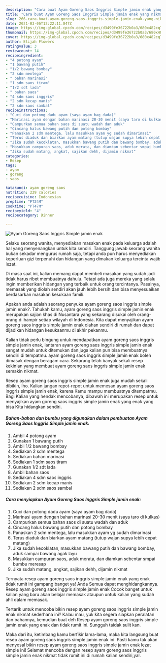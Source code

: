 ```yaml
---
description: "Cara buat Ayam Goreng Saos Inggris Simple jamin enak yang nikmat Untuk Jualan"
title: "Cara buat Ayam Goreng Saos Inggris Simple jamin enak yang nikmat Untuk Jualan"
slug: 266-cara-buat-ayam-goreng-saos-inggris-simple-jamin-enak-yang-nikmat-untuk-jualan
date: 2021-03-06T12:22:11.847Z
image: https://img-global.cpcdn.com/recipes/d3499fe36722b0a3/680x482cq70/ayam-goreng-saos-inggris-simple-jamin-enak-foto-resep-utama.jpg
thumbnail: https://img-global.cpcdn.com/recipes/d3499fe36722b0a3/680x482cq70/ayam-goreng-saos-inggris-simple-jamin-enak-foto-resep-utama.jpg
cover: https://img-global.cpcdn.com/recipes/d3499fe36722b0a3/680x482cq70/ayam-goreng-saos-inggris-simple-jamin-enak-foto-resep-utama.jpg
author: Elijah Flowers
ratingvalue: 3
reviewcount: 14
recipeingredient:
- "4 potong ayam"
- "1 bawang putih"
- "1/2 bawang bombay"
- "2 sdm mentega"
- " bahan marinasi"
- "1 sdm saos tiram"
- "1/2 sdt lada"
- " bahan saos"
- "4 sdm saos inggris"
- "2 sdm kecap manis"
- "2 sdm saos sambal"
recipeinstructions:
- "Cuci dan potong dadu ayam (saya ayam bag dada)"
- "Marinasi ayam dengan bahan marinasi 20-30 menit (saya taro di kulkas)"
- "Campurkan semua bahan saos di suatu wadah dan aduk"
- "Cincang halus bawang putih dan potong bombay"
- "Panaskan 2 sdm mentega, lalu masukkan ayam yg sudah dimarinasi"
- "Terus diaduk dan biarkan ayam matang (tutup wajan supya lebih cepat matang)"
- "Jika sudah kecoklatan, masukkan bawang putih dan bawang bombay, aduk sampai bawang agak layu"
- "Masukkan campuran saos, aduk merata, dan diamkan sebentar smpai bumbu meresap"
- "Jika sudah matang, angkat, sajikan dehh, dijamin nikmat"
categories:
- Resep
tags:
- ayam
- goreng
- saos

katakunci: ayam goreng saos 
nutrition: 229 calories
recipecuisine: Indonesian
preptime: "PT24M"
cooktime: "PT47M"
recipeyield: "4"
recipecategory: Dinner

---
```



![Ayam Goreng Saos Inggris Simple jamin enak](https://img-global.cpcdn.com/recipes/d3499fe36722b0a3/680x482cq70/ayam-goreng-saos-inggris-simple-jamin-enak-foto-resep-utama.jpg)

Selaku seorang wanita, menyediakan masakan enak pada keluarga adalah hal yang menyenangkan untuk kita sendiri. Tanggung jawab seorang  wanita bukan sekadar mengurus rumah saja, tetapi anda pun harus menyediakan keperluan gizi terpenuhi dan hidangan yang dimakan keluarga tercinta wajib lezat.

Di masa  saat ini, kalian memang dapat membeli masakan yang sudah jadi tidak harus ribet membuatnya dahulu. Tetapi ada juga mereka yang selalu ingin memberikan hidangan yang terbaik untuk orang tercintanya. Pasalnya, memasak yang diolah sendiri akan jauh lebih bersih dan bisa menyesuaikan berdasarkan masakan kesukaan famili. 



Apakah anda adalah seorang penyuka ayam goreng saos inggris simple jamin enak?. Tahukah kamu, ayam goreng saos inggris simple jamin enak merupakan sajian khas di Nusantara yang sekarang disukai oleh orang-orang di hampir setiap wilayah di Indonesia. Kita dapat menyajikan ayam goreng saos inggris simple jamin enak olahan sendiri di rumah dan dapat dijadikan hidangan kesukaanmu di akhir pekanmu.

Kalian tidak perlu bingung untuk mendapatkan ayam goreng saos inggris simple jamin enak, lantaran ayam goreng saos inggris simple jamin enak sangat mudah untuk ditemukan dan juga kalian pun bisa membuatnya sendiri di tempatmu. ayam goreng saos inggris simple jamin enak boleh dimasak dengan beragam cara. Sekarang telah banyak sekali resep kekinian yang membuat ayam goreng saos inggris simple jamin enak semakin nikmat.

Resep ayam goreng saos inggris simple jamin enak juga mudah sekali dibikin, lho. Kalian jangan repot-repot untuk memesan ayam goreng saos inggris simple jamin enak, karena Kamu mampu membuatnya ditempatmu. Bagi Kalian yang hendak mencobanya, dibawah ini merupakan resep untuk menyajikan ayam goreng saos inggris simple jamin enak yang enak yang bisa Kita hidangkan sendiri.

<!--inarticleads1-->

##### Bahan-bahan dan bumbu yang digunakan dalam pembuatan Ayam Goreng Saos Inggris Simple jamin enak:

1. Ambil 4 potong ayam
1. Gunakan 1 bawang putih
1. Ambil 1/2 bawang bombay
1. Sediakan 2 sdm mentega
1. Sediakan  bahan marinasi
1. Sediakan 1 sdm saos tiram
1. Gunakan 1/2 sdt lada
1. Ambil  bahan saos
1. Sediakan 4 sdm saos inggris
1. Sediakan 2 sdm kecap manis
1. Sediakan 2 sdm saos sambal




<!--inarticleads2-->

##### Cara menyiapkan Ayam Goreng Saos Inggris Simple jamin enak:

1. Cuci dan potong dadu ayam (saya ayam bag dada)
1. Marinasi ayam dengan bahan marinasi 20-30 menit (saya taro di kulkas)
1. Campurkan semua bahan saos di suatu wadah dan aduk
1. Cincang halus bawang putih dan potong bombay
1. Panaskan 2 sdm mentega, lalu masukkan ayam yg sudah dimarinasi
1. Terus diaduk dan biarkan ayam matang (tutup wajan supya lebih cepat matang)
1. Jika sudah kecoklatan, masukkan bawang putih dan bawang bombay, aduk sampai bawang agak layu
1. Masukkan campuran saos, aduk merata, dan diamkan sebentar smpai bumbu meresap
1. Jika sudah matang, angkat, sajikan dehh, dijamin nikmat




Ternyata resep ayam goreng saos inggris simple jamin enak yang enak tidak rumit ini gampang banget ya! Anda Semua dapat menghidangkannya. Resep ayam goreng saos inggris simple jamin enak Cocok banget untuk kalian yang baru akan belajar memasak ataupun untuk kalian yang sudah ahli dalam memasak.

Tertarik untuk mencoba bikin resep ayam goreng saos inggris simple jamin enak nikmat sederhana ini? Kalau mau, yuk kita segera siapkan peralatan dan bahannya, kemudian buat deh Resep ayam goreng saos inggris simple jamin enak yang enak dan tidak rumit ini. Sungguh taidak sulit kan. 

Maka dari itu, ketimbang kamu berfikir lama-lama, maka kita langsung buat resep ayam goreng saos inggris simple jamin enak ini. Pasti kamu tak akan menyesal bikin resep ayam goreng saos inggris simple jamin enak lezat simple ini! Selamat mencoba dengan resep ayam goreng saos inggris simple jamin enak nikmat tidak rumit ini di rumah kalian sendiri,ya!.

